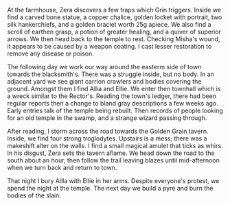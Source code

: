 At the farmhouse, Zera discovers a few traps which Grin triggers. Inside we find a carved bone statue, a copper chalice, golden locket with portrait, two silk hankerchiefs, and a golden braclet worth 25g apiece. We also find a scroll of earthen grasp, a potion of greater healing, and a quiver of superior arrows. We then head back to the temple to rest. Checking Misha's wound, it appears to be caused by a weapon coating. I cast lesser restoration to remove any disease or poison.

The following day we work our way around the easterm side of town towards the blacksmith's. There was a struggle inside, but no body. In an adjacent yard we see giant carrion crawlers and bodies covering the ground. Amongst them I find Allia and Ellie. We enter then townhall which is a wreck similar to the Rector's. Reading the town's ledger, there had been regular reports then a change to bland gray descriptions a few weeks ago. Early entries talk of the temple being rebuilt. Then records of people looking for an old temple in the swamp, and a strange wizard passing through.

After reading, I storm across the road towards the Golden Grain tavern. Inside, we find four strong troglodytes. Upstairs is a mess; there was a makeshift alter on the walls. I find a small magical amulet that ticks as whirs. In his disgust, Zera sets the tavern aflame. We head down the road to the south about an hour, then follow the trail leaving blazes until mid-afternoon when we turn back and return to town.

That night I bury Ailla with Ellie in her arms. Despite everyone's protest, we spend the night at the temple. The next day we build a pyre and burn the bodies of the slain.
